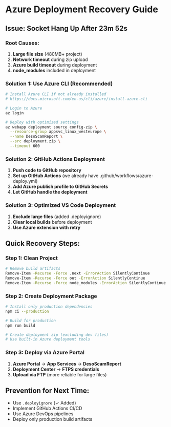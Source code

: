 # Azure Deployment Recovery Guide

## Issue: Socket Hang Up After 23m 52s

### Root Causes:
1. **Large file size** (480MB+ project)
2. **Network timeout** during zip upload
3. **Azure build timeout** during deployment
4. **node_modules** included in deployment

### Solution 1: Use Azure CLI (Recommended)

```bash
# Install Azure CLI if not already installed
# https://docs.microsoft.com/en-us/cli/azure/install-azure-cli

# Login to Azure
az login

# Deploy with optimized settings
az webapp deployment source config-zip \
  --resource-group appsvc_linux_westeurope \
  --name DesoScamReport \
  --src deployment.zip \
  --timeout 600
```

### Solution 2: GitHub Actions Deployment

1. **Push code to GitHub repository**
2. **Set up GitHub Actions** (we already have .github/workflows/azure-deploy.yml)
3. **Add Azure publish profile to GitHub Secrets**
4. **Let GitHub handle the deployment**

### Solution 3: Optimized VS Code Deployment

1. **Exclude large files** (added .deployignore)
2. **Clear local builds** before deployment
3. **Use Azure extension with retry**

## Quick Recovery Steps:

### Step 1: Clean Project
```bash
# Remove build artifacts
Remove-Item -Recurse -Force .next -ErrorAction SilentlyContinue
Remove-Item -Recurse -Force out -ErrorAction SilentlyContinue
Remove-Item -Recurse -Force node_modules -ErrorAction SilentlyContinue
```

### Step 2: Create Deployment Package
```bash
# Install only production dependencies
npm ci --production

# Build for production
npm run build

# Create deployment zip (excluding dev files)
# Use built-in Azure deployment tools
```

### Step 3: Deploy via Azure Portal
1. **Azure Portal** → **App Services** → **DesoScamReport**
2. **Deployment Center** → **FTPS credentials**
3. **Upload via FTP** (more reliable for large files)

## Prevention for Next Time:
- Use `.deployignore` (✓ Added)
- Implement GitHub Actions CI/CD
- Use Azure DevOps pipelines
- Deploy only production build artifacts
